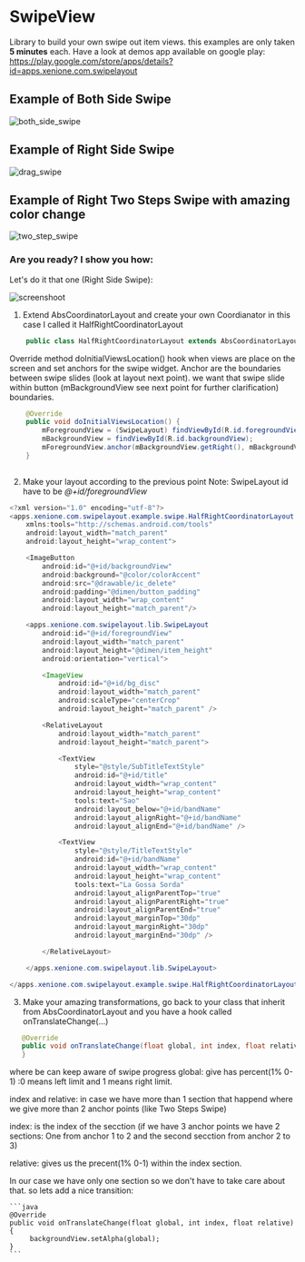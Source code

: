 # SwipeView

Library to build your own swipe out item views. this examples are only taken **5 minutes** each.
Have a look at demos app available on google play: <https://play.google.com/store/apps/details?id=apps.xenione.com.swipelayout>

## Example of **Both Side Swipe**

![both_side_swipe](https://cloud.githubusercontent.com/assets/4138527/14615552/8428c3e2-05a6-11e6-8b85-4627a6c79d87.gif)

## Example of **Right Side Swipe**

![drag_swipe](https://cloud.githubusercontent.com/assets/4138527/14615553/8429c044-05a6-11e6-8d80-3d19d29e1a31.gif)

## Example of **Right Two Steps Swipe** with amazing color change

![two_step_swipe](https://cloud.githubusercontent.com/assets/4138527/14615554/842ed408-05a6-11e6-8111-f11d91844031.gif)

### Are you ready? I show you how:

Let's do it that one (Right Side Swipe):

![screenshoot](https://cloud.githubusercontent.com/assets/4138527/14615699/3c94e41a-05a7-11e6-8cca-4e97219d63b9.png)



1. Extend AbsCoordinatorLayout and create your own Coordianator in this case I called it HalfRightCoordinatorLayout

```java 
    public class HalfRightCoordinatorLayout extends AbsCoordinatorLayout {
```

Override method doInitialViewsLocation() hook when views are place on the screen and set anchors for the swipe widget.
Anchor are the boundaries between swipe slides (look at layout next point). we want that swipe slide within button (mBackgroundView see next point for further clarification) boundaries.

```java 
    @Override
    public void doInitialViewsLocation() {
        mForegroundView = (SwipeLayout) findViewById(R.id.foregroundView);
        mBackgroundView = findViewById(R.id.backgroundView);
        mForegroundView.anchor(mBackgroundView.getRight(), mBackgroundView.getLeft());
    }
    
```
2. Make your layout according to the previous point
Note: SwipeLayout id have to be *@+id/foregroundView*

```java
<?xml version="1.0" encoding="utf-8"?>
<apps.xenione.com.swipelayout.example.swipe.HalfRightCoordinatorLayout xmlns:android="http://schemas.android.com/apk/res/android"
    xmlns:tools="http://schemas.android.com/tools"
    android:layout_width="match_parent"
    android:layout_height="wrap_content">

    <ImageButton
        android:id="@+id/backgroundView"
        android:background="@color/colorAccent"
        android:src="@drawable/ic_delete"
        android:padding="@dimen/button_padding"
        android:layout_width="wrap_content"
        android:layout_height="match_parent"/>

    <apps.xenione.com.swipelayout.lib.SwipeLayout
        android:id="@+id/foregroundView"
        android:layout_width="match_parent"
        android:layout_height="@dimen/item_height"
        android:orientation="vertical">

        <ImageView
            android:id="@+id/bg_disc"
            android:layout_width="match_parent"
            android:scaleType="centerCrop"
            android:layout_height="match_parent" />

        <RelativeLayout
            android:layout_width="match_parent"
            android:layout_height="match_parent">

            <TextView
                style="@style/SubTitleTextStyle"
                android:id="@+id/title"
                android:layout_width="wrap_content"
                android:layout_height="wrap_content"
                tools:text="Sao"
                android:layout_below="@+id/bandName"
                android:layout_alignRight="@+id/bandName"
                android:layout_alignEnd="@+id/bandName" />

            <TextView
                style="@style/TitleTextStyle"
                android:id="@+id/bandName"
                android:layout_width="wrap_content"
                android:layout_height="wrap_content"
                tools:text="La Gossa Sorda"
                android:layout_alignParentTop="true"
                android:layout_alignParentRight="true"
                android:layout_alignParentEnd="true"
                android:layout_marginTop="30dp"
                android:layout_marginRight="30dp"
                android:layout_marginEnd="30dp" />

        </RelativeLayout>

    </apps.xenione.com.swipelayout.lib.SwipeLayout>

</apps.xenione.com.swipelayout.example.swipe.HalfRightCoordinatorLayout>;
```

3. Make your amazing transformations, go back to your class that inherit from AbsCoordinatorLayout and you have a hook called onTranslateChange(...)

 ```java 
    @Override
    public void onTranslateChange(float global, int index, float relative) {
    }
```
where be can keep aware of swipe progress
global: give has percent(1% 0-1) :0 means left limit and 1 means right limit.

index and relative: in case we have more than 1 section that happend where we give more than 2 anchor points (like Two Steps Swipe)

index: is the index of the secction (if we have 3 anchor points we have 2 sections: One from anchor 1 to 2 and the second secction from anchor 2 to 3)

relative: gives us the precent(1% 0-1) within the index section.
    
In our case we have only one section so we don't have to take care about that.
so lets add a nice transition:
    
    ```java 
    @Override
    public void onTranslateChange(float global, int index, float relative) {
         backgroundView.setAlpha(global);
    }
    ```
